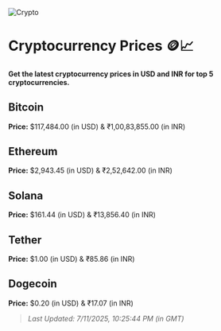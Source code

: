 
![Crypto](https://www.techguide.com.au/wp-content/uploads/2020/11/crypto3.jpeg)

# Cryptocurrency Prices 🪙📈

#### Get the latest cryptocurrency prices in USD and INR for top 5 cryptocurrencies.

## Bitcoin

**Price:** $117,484.00 (in USD) & ₹1,00,83,855.00 (in INR)

## Ethereum

**Price:** $2,943.45 (in USD) & ₹2,52,642.00 (in INR)

## Solana

**Price:** $161.44 (in USD) & ₹13,856.40 (in INR)

## Tether

**Price:** $1.00 (in USD) & ₹85.86 (in INR)

## Dogecoin

**Price:** $0.20 (in USD) & ₹17.07 (in INR)

> _Last Updated: 7/11/2025, 10:25:44 PM (in GMT)_
